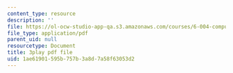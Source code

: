 ```yaml
---
content_type: resource
description: ''
file: https://ol-ocw-studio-app-qa.s3.amazonaws.com/courses/6-004-computation-structures-spring-2017/1ae61901595b757b3a8d7a58f63053d2_CLiy3m2Jt-M.pdf
file_type: application/pdf
parent_uid: null
resourcetype: Document
title: 3play pdf file
uid: 1ae61901-595b-757b-3a8d-7a58f63053d2
---
```

